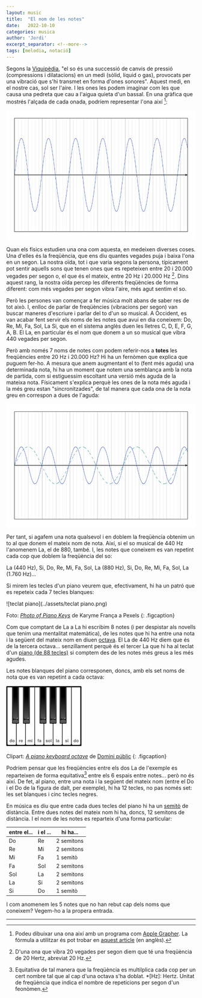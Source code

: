 ```yaml
---
layout: music
title:  "El nom de les notes"
date:   2022-10-10
categories: musica
author: 'Jordi'
excerpt_separator: <!--more-->
tags: [melodia, notació]
---
```


Segons la [Viquipèdia](https://ca.wikipedia.org/wiki/So), "el so és una successió de canvis de pressió (compressions i dilatacions) en un medi (sòlid, líquid o gas), provocats per una vibració que s'hi transmet en forma d'ones sonores". Aquest medi, en el nostre cas, sol ser l'aire. I les ones les podem imaginar com les que causa una pedreta que cau a l'aigua quieta d'un bassal. <!--more-->
En una gràfica que mostrés l'alçada de cada onada, podríem representar l'ona així [^1]:

<img src="../assets/Frequencia simple.jpg" alt="Freqüència simple" style="zoom: 67%;" />

Quan els físics estudien una ona com aquesta, en medeixen diverses coses. Una d'elles és la freqüència, que ens diu quantes vegades puja i baixa l'ona en un segon. La nostra oïda, tot i que varia segons la persona, típicament pot sentir aquells sons que tenen ones que es repeteixen entre 20 i 20.000 vegades per segon o, el que és el mateix, entre 20 Hz i 20.000 Hz [^2]. Dins aquest rang, la nostra oïda percep les diferents freqüències de forma diferent: com més vegades per segon vibra l'aire, més agut sentim el so.

Però les persones van començar a fer música molt abans de saber res de tot això. I, enlloc de parlar de freqüències (vibracions per segon) van buscar maneres d'escriure i parlar del to d'un so musical. A Occident, es van acabar fent servir els noms de les notes que avui en dia coneixem: Do, Re, Mi, Fa, Sol, La Si, que en el sistema anglès duen les lletres C, D, E, F, G, A, B. El La, en particular és el nom que donem a un so musical que vibra 440 vegades per segon.

Però amb només 7 noms de notes com podem referir-nos a **totes** les freqüències entre 20 Hz i 20.000 Hz? Hi ha un fernòmen que explica que puguem fer-ho. A mesura que anem augmentant el to (fent més aguda) una determinada nota, hi ha un moment que notem una semblança amb la nota de partida, com si estiguessim escoltant una versió més aguda de la mateixa nota. Físicament s'explica perquè les ones de la nota més aguda i la més greu estan "sincronitzades", de tal manera que cada ona de la nota greu en correspon a dues de l'aguda:

<img src="../assets/Frequencia doble.jpg" alt="Frequencia doble" style="zoom:67%;" />

Per tant, si agafem una nota qualsevol i en doblem la freqüència obtenim un to al que donem el mateix nom de nota. Així, si el so musical de 440 Hz l'anomenem La, el de 880, també. I, les notes que coneixem es van repetint cada cop que doblem la freqüència del so:

La (440 Hz), Si, Do, Re, Mi, Fa, Sol, La (880 Hz), Si, Do, Re, Mi, Fa, Sol, La (1.760 Hz)...

Si mirem les tecles d'un piano veurem que, efectivament, hi ha un patró que es repeteix cada 7 tecles blanques:

![teclat piano](../assets/teclat piano.png)

Foto: _[Photo of Piano Keys](https://www.pexels.com/photo/photo-of-piano-keys-1516903)_ de Karyme França a Pexels
{: .figcaption}

Com que comptant de La a La hi escribim 8 notes (i per despistar als novells que tenim una mentalitat matemàtica), de les notes que hi ha entre una nota i la següent del mateix nom en diuen [octava](https://ca.wikipedia.org/wiki/Octava_(m%C3%BAsica)). El La de 440 Hz diem que és de la tercera octava... senzillament perquè és el tercer La que hi ha al teclat d'un [piano (de 88 tecles)](https://ca.wikipedia.org/wiki/Piano) si comptem des de les notes més greus a les més agudes.

Les notes blanques del piano corresponen, doncs, amb els set noms de nota que es van repetint a cada octava:

<img src="../assets/piano-1-octava.png" alt="Teclat piano 1 octava" style="zoom:50%;" />

Clipart: _[A piano keyboard octave](https://freesvg.org/1533631532)_ de [Domini públic](https://creativecommons.org/licenses/publicdomain/)
{: .figcaption}


Podríem pensar que les freqüències entre els dos La de l'exemple es reparteixen de forma equitativa[^3] entre els 6 espais entre notes... però no és així. De fet, al piano, entre una nota i la segúent del mateix nom (entre el Do i el Do de la figura de dalt, per exemple), hi ha 12 tecles, no pas només set: les set blanques i cinc tecles negres.

En música es diu que entre cada dues tecles del piano hi ha un [semitò](https://ca.wikipedia.org/wiki/Semit%C3%B2) de distància. Entre dues notes del mateix nom hi ha, doncs, 12 semitons de distància. I el nom de les notes es reparteix d'una forma particular:

| entre el... | i el ... | hi ha...   |
| ----------- | -------- | ---------- |
| Do          | Re       | 2 semitons |
| Re          | Mi       | 2 semitons |
| Mi          | Fa       | 1 semitò   |
| Fa          | Sol      | 2 semitons |
| Sol         | La       | 2 semitons |
| La          | Si       | 2 semitons |
| Si          | Do       | 1 semitò   |

I com anomenem les 5 notes que no han rebut cap dels noms que coneixem? Vegem-ho a la propera entrada.

---

[^1]: Podeu dibuixar una ona així amb un programa com [Apple Grapher](https://support.apple.com/guide/grapher/welcome-gcalb3dec608/mac). La fórmula a utilitzar és pot trobar en [aquest article](https://www.ams.jhu.edu/dan-mathofmusic/sound-waves/) (en anglès).
[^2]: D'una ona que vibra 20 vegades per segon diem que té una freqüència de 20 Hertz, abreviat 20 Hz.
[^3]: Equitativa de tal manera que la freqüència es multilplica cada cop per un cert nombre tal que al cap d'una octava s'ha doblat.
*[Hz]: Hertz. Unitat de freqüència que indica el nombre de repeticions per segon d'un feonòmen.
